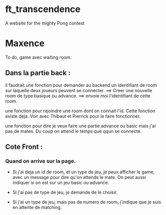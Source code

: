 # ft_transcendence
A website for the mighty Pong contest

# Maxence

To do, game avec waiting room. 

## Dans la partie back : 

il faudrait une fonction pour demander au backend un identifiant de room sur laquelle deux joueurs peuvent se connecter.
==> Creer une nouvelle room de type basique ou advance. 
==> envoie moi l'identifiant de cette room. 

une fonction pour rejoindre une room dont on connait l'id. Cette fonction existe deja. Voir avec Thibaut et Pierrick pour le faire fonctionner. 

une fonction pour dire je veux faire une partie advance ou basic mais j'ai pas de mates. Du coup on attend le temps que qqun se connecte. 

## Cote Front : 
### Quand on arrive sur la page. 
- Si j'ai deja un id de room, et un type de jeu, je peux afficher le game, avec un message pour dire qu'on attends le mate. 
On peut aussi indiquer si on est sur un jeu basic ou advance. 

- Si j'ai pas de type de jeu, je demande de le choisir. 

- Si j'ai un type de jeu, mais pas de numero de room, j'indique que je suis en attente de matching. 

